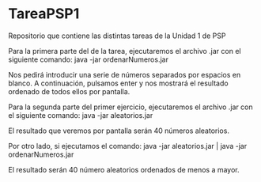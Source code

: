 # TareaPSP1
Repositorio que contiene las distintas tareas de la Unidad 1 de PSP

Para la primera parte del de la tarea, ejecutaremos el archivo .jar con el siguiente comando:
java -jar ordenarNumeros.jar

Nos pedirá introducir una serie de números separados por espacios en blanco. A continuación, pulsamos enter y nos mostrará el resultado ordenado de todos ellos por pantalla.

Para la segunda parte del primer ejercicio, ejecutaremos el archivo .jar con el siguiente comando:
java -jar aleatorios.jar

El resultado que veremos por pantalla serán 40 números aleatorios.

Por otro lado, si ejecutamos el comando:
java -jar aleatorios.jar | java -jar ordenarNumeros.jar

El resultado serán 40 número aleatorios ordenados de menos a mayor.
